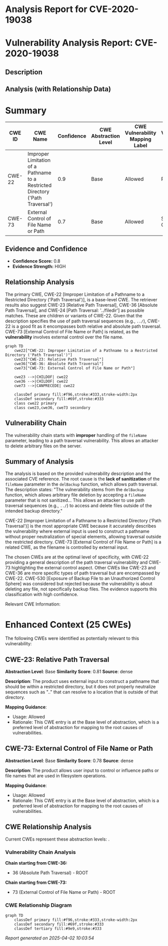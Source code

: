 # Analysis Report for CVE-2020-19038

# Vulnerability Analysis Report: CVE-2020-19038

## Description



## Analysis (with Relationship Data)

# Summary
| CWE ID  | CWE Name                                                                           | Confidence | CWE Abstraction Level | CWE Vulnerability Mapping Label | CWE-Vulnerability Mapping Notes |
|---------|------------------------------------------------------------------------------------|------------|-----------------------|---------------------------------|-----------------------------------|
| CWE-22  | Improper Limitation of a Pathname to a Restricted Directory ('Path Traversal') | 0.9        | Base                  | Allowed                         | Primary CWE                       |
| CWE-73  | External Control of File Name or Path                                             | 0.7        | Base                  | Allowed                         | Secondary Candidate               |

## Evidence and Confidence

*   **Confidence Score:** 0.8
*   **Evidence Strength:** HIGH

## Relationship Analysis
The primary CWE, CWE-22 [Improper Limitation of a Pathname to a Restricted Directory ('Path Traversal')], is a base-level CWE. The retriever results also suggest CWE-23 [Relative Path Traversal], CWE-36 [Absolute Path Traversal], and CWE-24 [Path Traversal: '../filedir'] as possible matches. These are children or variants of CWE-22. Given that the description specifies the use of path traversal sequences (e.g., `../`), CWE-22 is a good fit as it encompasses both relative and absolute path traversal. CWE-73 [External Control of File Name or Path] is related, as the **vulnerability** involves external control over the file name.

```mermaid
graph TD
    cwe22["CWE-22: Improper Limitation of a Pathname to a Restricted Directory ('Path Traversal')"]
    cwe23["CWE-23: Relative Path Traversal"]
    cwe36["CWE-36: Absolute Path Traversal"]
    cwe73["CWE-73: External Control of File Name or Path"]

    cwe23 -->|CHILDOF| cwe22
    cwe36 -->|CHILDOF| cwe22
    cwe73 -->|CANPRECEDE| cwe22

    classDef primary fill:#f96,stroke:#333,stroke-width:2px
    classDef secondary fill:#69f,stroke:#333
    class cwe22 primary
    class cwe23,cwe36, cwe73 secondary
```

## Vulnerability Chain
The vulnerability chain starts with **improper** handling of the `fileName` parameter, leading to a path traversal vulnerability. This allows an attacker to delete arbitrary files on the server.

## Summary of Analysis
The analysis is based on the provided vulnerability description and the associated CVE reference. The root cause is the **lack of sanitization** of the `fileName` parameter in the `delBackup` function, which allows path traversal.
The description states: "The vulnerability stems from the `delBackup` function, which allows arbitrary file deletion by accepting a `fileName` parameter that is not sanitized... This allows an attacker to use path traversal sequences (e.g., `../`) to access and delete files outside of the intended backup directory."

CWE-22 [Improper Limitation of a Pathname to a Restricted Directory ('Path Traversal')] is the most appropriate CWE because it accurately describes the vulnerability where external input is used to construct a pathname without proper neutralization of special elements, allowing traversal outside the restricted directory.
CWE-73 [External Control of File Name or Path] is a related CWE, as the filename is controlled by external input.

The chosen CWEs are at the optimal level of specificity, with CWE-22 providing a general description of the path traversal vulnerability and CWE-73 highlighting the external control aspect. Other CWEs like CWE-23 and CWE-36 are more specific types of path traversal but are encompassed by CWE-22. CWE-530 [Exposure of Backup File to an Unauthorized Control Sphere] was considered but rejected because the vulnerability is about deleting any file, not specifically backup files.
The evidence supports this classification with high confidence.

Relevant CWE Information:

# Enhanced Context (25 CWEs)
The following CWEs were identified as potentially relevant to this vulnerability:

## CWE-23: Relative Path Traversal
**Abstraction Level**: Base
**Similarity Score**: 0.81
**Source**: dense

**Description**:
The product uses external input to construct a pathname that should be within a restricted directory, but it does not properly neutralize sequences such as ".." that can resolve to a location that is outside of that directory.

**Mapping Guidance**:
- Usage: Allowed
- Rationale: This CWE entry is at the Base level of abstraction, which is a preferred level of abstraction for mapping to the root causes of vulnerabilities.

## CWE-73: External Control of File Name or Path
**Abstraction Level**: Base
**Similarity Score**: 0.78
**Source**: dense

**Description**:
The product allows user input to control or influence paths or file names that are used in filesystem operations.

**Mapping Guidance**:
- Usage: Allowed
- Rationale: This CWE entry is at the Base level of abstraction, which is a preferred level of abstraction for mapping to the root causes of vulnerabilities.


## CWE Relationship Analysis

Current CWEs represent these abstraction levels: .


### Vulnerability Chain Analysis

**Chain starting from CWE-36:**
- 36 (Absolute Path Traversal) - ROOT


**Chain starting from CWE-73:**
- 73 (External Control of File Name or Path) - ROOT



### CWE Relationship Diagram

```mermaid
graph TD
    classDef primary fill:#f96,stroke:#333,stroke-width:2px
    classDef secondary fill:#69f,stroke:#333
    classDef tertiary fill:#9e9,stroke:#333
```



*Report generated on 2025-04-02 10:03:54*
